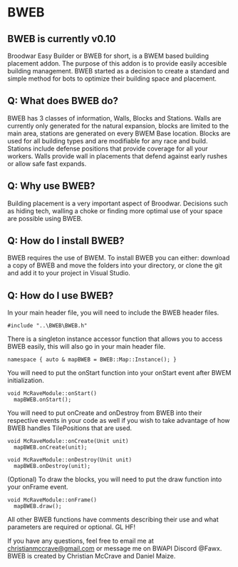 # BWEB
## BWEB is currently v0.10
Broodwar Easy Builder or BWEB for short, is a BWEM based building placement addon. The purpose of this addon is to provide easily accesible building management. BWEB started as a decision to create a standard and simple method for bots to optimize their building space and placement.

## Q: What does BWEB do?
BWEB has 3 classes of information, Walls, Blocks and Stations. Walls are currently only generated for the natural expansion, blocks are limited to the main area, stations are generated on every BWEM Base location. Blocks are used for all building types and are modifiable for any race and build. Stations include defense positions that provide coverage for all your workers. Walls provide wall in placements that defend against early rushes or allow safe fast expands.

## Q: Why use BWEB?
Building placement is a very important aspect of Broodwar. Decisions such as hiding tech, walling a choke or finding more optimal use of your space are possible using BWEB.

## Q: How do I install BWEB?
BWEB requires the use of BWEM. To install BWEB you can either: download a copy of BWEB and move the folders into your directory, or clone the git and add it to your project in Visual Studio.

## Q: How do I use BWEB?

In your main header file, you will need to include the BWEB header files.

```
#include "..\BWEB\BWEB.h"
```

There is a singleton instance accessor function that allows you to access BWEB easily, this will also go in your main header file.

```
namespace { auto & mapBWEB = BWEB::Map::Instance(); }

```

You will need to put the onStart function into your onStart event after BWEM initialization.

``` 
void McRaveModule::onStart()
  mapBWEB.onStart();
```
You will need to put onCreate and onDestroy from BWEB into their respective events in your code as well if you wish to take advantage of how BWEB handles TilePositions that are used.

``` 
void McRaveModule::onCreate(Unit unit)
  mapBWEB.onCreate(unit);

void McRaveModule::onDestroy(Unit unit)
  mapBWEB.onDestroy(unit);
```

(Optional) To draw the blocks, you will need to put the draw function into your onFrame event.

```
void McRaveModule::onFrame()
  mapBWEB.draw();
```

All other BWEB functions have comments describing their use and what parameters are required or optional. GL HF!

If you have any questions, feel free to email me at christianmccrave@gmail.com or message me on BWAPI Discord @Fawx.
BWEB is created by Christian McCrave and Daniel Maize. 
